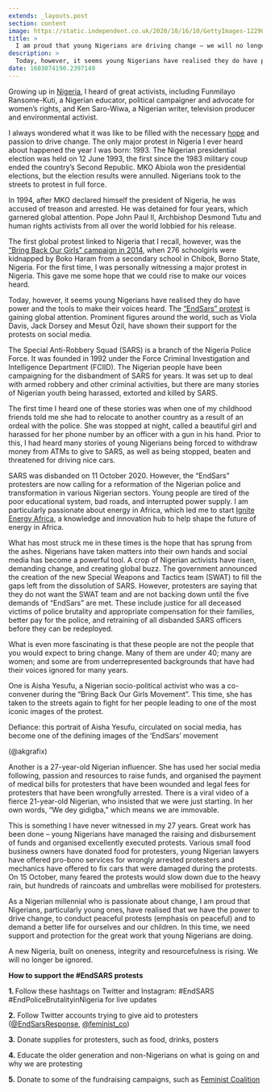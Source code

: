 ```yaml
--- 
extends: _layouts.post 
section: content 
image: https://static.independent.co.uk/2020/10/16/10/GettyImages-1229088817.jpg 
title: > 
  I am proud that young Nigerians are driving change – we will no longer be ignored 
description: > 
  Today, however, it seems young Nigerians have realised they do have power and the tools to make their voices heard.The “EndSars” protest is gaining global attention.However, the “EndSars” protesters are now calling for a reformation of the Nigerian police and transformation in various Nigerian sectors.Great work has been done – young Nigerians have managed the raising and disbursement of funds and organised excellently executed protests.In this time, we need support and protection for the great work that young Nigerians are doing. 
date: 1603074190.2397149 
--- 
```

<div><p class="sc-pHJJA iocNwz above-article-prompt-donations"></p><p class="sc-pTSbw gOmWnw">

</p><p>Growing up in <a href="/topic/nigeria">Nigeria</a>, I heard of great activists, including Funmilayo Ransome-Kuti, a Nigerian educator, political campaigner and advocate for women&#8217;s rights, and Ken Saro-Wiwa, a Nigerian writer, television producer and environmental activist.</p><p>I always wondered what it was like to be filled with the necessary <a href="/topic/hope">hope</a> and passion to drive change. The only major protest in Nigeria I ever heard about happened the year I was born: 1993. The Nigerian presidential election was held on 12 June 1993, the first since the 1983 military coup ended the country&#8217;s Second Republic. MKO Abiola won the presidential elections, but the election results were annulled. Nigerians took to the streets to protest in full force.
</p><p></p><p>In 1994, after MKO declared himself the president of Nigeria, he was accused of treason and arrested. He was detained for four years, which garnered global attention. Pope John Paul II, Archbishop Desmond Tutu and human rights activists from all over the world lobbied for his release.
</p><p id="article-im-prompt"></p><p>The first global protest linked to Nigeria that I recall, however, was the <a href="https://www.independent.co.uk/news/long_reads/boko-haram-girls-kidnapped-freed-return-nigeria-campus-children-babies-a8307866.html">&#8220;Bring Back Our Girls&#8221; campaign in 2014</a>, when 276 schoolgirls were kidnapped by Boko Haram from a secondary school in Chibok, Borno State, Nigeria. For the first time, I was personally witnessing a major protest in Nigeria. This gave me some hope that we could rise to make our voices heard.</p><p></p><p></p><p>Today, however, it seems young Nigerians have realised they do have power and the tools to make their voices heard. The <a href="https://www.independent.co.uk/voices/sars-police-nigeria-corruption-government-reform-protest-b1013164.html">&#8220;EndSars&#8221; protest</a> is gaining global attention. Prominent figures around the world, such as Viola Davis, Jack Dorsey and Mesut &#214;zil, have shown their support for the protests on social media.</p><p>The Special Anti-Robbery Squad (SARS) is a branch of the Nigeria Police Force. It was founded in 1992 under the Force Criminal Investigation and Intelligence Department (FCIID). The Nigerian people have been campaigning for the disbandment of SARS for years. It was set up to deal with armed robbery and other criminal activities, but there are many stories of Nigerian youth being harassed, extorted and killed by SARS.
</p><p id="taboola-carousel-thumbnails"></p><p>The first time I heard one of these stories was when one of my childhood friends told me she had to relocate to another country as a result of an ordeal with the police. She was stopped at night, called a beautiful girl and harassed for her phone number by an officer with a gun in his hand. Prior to this, I had heard many stories of young Nigerians being forced to withdraw money from ATMs to give to SARS, as well as being stopped, beaten and threatened for driving nice cars.</p><p>SARS was disbanded on 11 October 2020. However, the &#8220;EndSars&#8221; protesters are now calling for a reformation of the Nigerian police and transformation in various Nigerian sectors. Young people are tired of the poor educational system, bad roads, and interrupted power supply. I am particularly passionate about energy in Africa, which led me to start <a rel="nofollow" href="https://igniteenergyafrica.com/">Ignite Energy Africa</a>, a knowledge and innovation hub to help shape the future of energy in Africa.</p><p>What has most struck me in these times is the hope that has sprung from the ashes. Nigerians have taken matters into their own hands and social media has become a powerful tool. A crop of Nigerian activists have risen, demanding change, and creating global buzz. The government announced the creation of the new Special Weapons and Tactics team (SWAT) to fill the gaps left from the dissolution of SARS. However, protesters are saying that they do not want the SWAT team and are not backing down until the five demands of &#8220;EndSars&#8221; are met. These include justice for all deceased victims of police brutality and appropriate compensation for their families, better pay for the police, and retraining of all disbanded SARS officers before they can be redeployed.
</p><p>What is even more fascinating is that these people are not the people that you would expect to bring change. Many of them are under 40; many are women; and some are from underrepresented backgrounds that have had their voices ignored for many years.
</p><p></p><p>One is Aisha Yesufu, a Nigerian socio-political activist who was a co-convener during the &#8220;Bring Back Our Girls Movement&#8221;. This time, she has taken to the streets again to fight for her people leading to one of the most iconic images of the protest.
</p><p>Defiance: this portrait of Aisha Yesufu, circulated on social media, has become one of the defining images of the &#8216;EndSars&#8217; movement</p><p class="sc-pRFZy iIPyzR copyright">(@akgrafix)</p><p>Another is a 27-year-old Nigerian influencer. She has used her social media following, passion and resources to raise funds, and organised the payment of medical bills for protesters that have been wounded and legal fees for protesters that have been wrongfully arrested. There is a viral video of a fierce 21-year-old Nigerian, who insisted that we were just starting. In her own words, &#8220;We dey gidigba,&#8221; which means we are immovable.
</p><p></p><p>This is something I have never witnessed in my 27 years. Great work has been done &#8211; young Nigerians have managed the raising and disbursement of funds and organised excellently executed protests. Various small food business owners have donated food for protesters, young Nigerian lawyers have offered pro-bono services for wrongly arrested protesters and mechanics have offered to fix cars that were damaged during the protests. On 15 October, many feared the protests would slow down due to the heavy rain, but hundreds of raincoats and umbrellas were mobilised for protesters.
</p><p>As a Nigerian millennial who is passionate about change, I am proud that Nigerians, particularly young ones, have realised that we have the power to drive change, to conduct peaceful protests (emphasis on peaceful) and to demand a better life for ourselves and our children. In this time, we need support and protection for the great work that young Nigerians are doing.
</p><p>A new Nigeria, built on oneness, integrity and resourcefulness is rising. We will no longer be ignored.</p><p><strong>How to support the #EndSARS protests</strong></p><p><strong>1. </strong>Follow these hashtags on Twitter and Instagram: #EndSARS #EndPoliceBrutalityinNigeria for live updates</p><p></p><p><strong>2.</strong> Follow Twitter accounts trying to give aid to protesters (<a rel="nofollow" href="https://twitter.com/EndSarsResponse">@EndSarsResponse</a>, <a rel="nofollow" href="https://twitter.com/feminist_co">@feminist_co</a>)</p><p><strong>3.</strong> Donate supplies for protesters, such as food, drinks, posters</p><p><strong>4.</strong> Educate the older generation and non-Nigerians on what is going on and why we are protesting</p><p><strong>5.</strong> Donate to some of the fundraising campaigns, such as <a rel="nofollow" href="https://feministcoalition2020.com/">Feminist Coalition</a></p><p class="sc-ptCms fzKffT"></p></div>